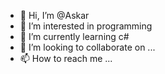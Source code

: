 - 👋 Hi, I’m @Askar
- 👀 I’m interested in programming
- 🌱 I’m currently learning c#
- 💞️ I’m looking to collaborate on ...
- 📫 How to reach me ...

<!---
Asksr/Asksr is a ✨ special ✨ repository because its `README.md` (this file) appears on your GitHub profile.
You can click the Preview link to take a look at your changes.
--->
